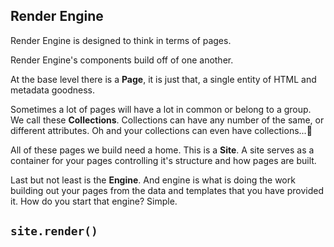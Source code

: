 Render Engine
-----

Render Engine is designed to think in terms of pages.

Render Engine's components build off of one another.

At the base level there is a **Page**, it is just that, a single entity of HTML and metadata goodness.

Sometimes a lot of pages will have a lot in common or belong to a group. We call these **Collections**. Collections can have any number of the same, or different attributes. Oh and your collections can even have collections...🤯

All of these pages we build need a home. This is a **Site**. A site serves as a container for your pages controlling it's structure and how pages are built.

Last but not least is the **Engine**. And engine is what is doing the work building out your pages from the data and templates that you have provided it. How do you start that engine? Simple.

## `site.render()`
